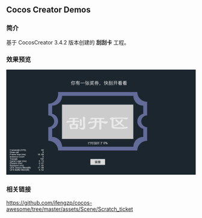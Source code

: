 ## Cocos Creator Demos

### 简介
基于 CocosCreator 3.4.2 版本创建的 **刮刮卡** 工程。

### 效果预览
![image](../../gif/202201/2022012057.gif)

### 相关链接
https://github.com/ifengzp/cocos-awesome/tree/master/assets/Scene/Scratch_ticket